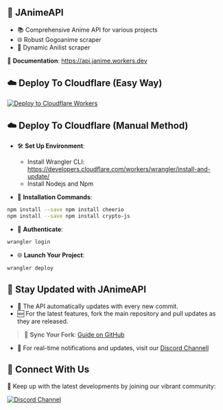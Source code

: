 ## 🎥 JAnimeAPI

- 📚 Comprehensive Anime API for various projects
- 🌐 Robust Gogoanime scraper
- 🌟 Dynamic Anilist scraper

📄 **Documentation**: https://api.janime.workers.dev

## ☁️ Deploy To Cloudflare (Easy Way)

[![Deploy to Cloudflare Workers](https://deploy.workers.cloudflare.com/button)](https://deploy.workers.cloudflare.com/?url=https://github.com/junioralive/JAnimeAPI)

## ☁️ Deploy To Cloudflare (Manual Method)

- 🛠 **Set Up Environment**:
  - Install Wrangler CLI: https://developers.cloudflare.com/workers/wrangler/install-and-update/
  - Install Nodejs and Npm

- 🚀 **Installation Commands**:

```bash
npm install --save npm install cheerio
npm install --save npm install crypto-js
```

- 🔑 **Authenticate**:

```bash
wrangler login
```

- 🌐 **Launch Your Project**:

```bash
wrangler deploy
```

## 🔄 Stay Updated with JAnimeAPI

- 🔄 The API automatically updates with every new commit.
- 🆕 For the latest features, fork the main repository and pull updates as they are released.

> 🔗 **Sync Your Fork**: [Guide on GitHub](https://docs.github.com/en/pull-requests/collaborating-with-pull-requests/working-with-forks/syncing-a-fork)

- 📢 For real-time notifications and updates, visit our [Discord Channell](https://discord.gg/cwDTVKyKJz)

## 🔔 Connect With Us

📣 Keep up with the latest developments by joining our vibrant community:

[![Discord Channel](https://img.shields.io/static/v1?label=Join&message=Discord%20Channel&color=black&style=for-the-badge&logo=discord&logoColor=black)](https://discord.gg/cwDTVKyKJz)